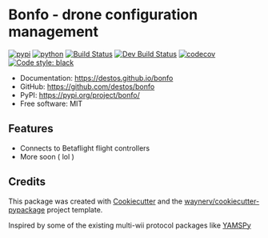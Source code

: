 # Bonfo - drone configuration management

[![pypi](https://img.shields.io/pypi/v/bonfo.svg)](https://pypi.org/project/bonfo/)
[![python](https://img.shields.io/pypi/pyversions/bonfo.svg)](https://pypi.org/project/bonfo/)
[![Build Status](https://github.com/destos/bonfo/actions/workflows/release.yml/badge.svg)](https://github.com/destos/bonfo/actions/workflows/release.yml)
[![Dev Build Status](https://github.com/destos/bonfo/actions/workflows/dev.yml/badge.svg)](https://github.com/destos/bonfo/actions/workflows/dev.yml)
[![codecov](https://codecov.io/gh/destos/bonfo/branch/main/graphs/badge.svg)](https://codecov.io/github/destos/bonfo)
[![Code style: black](https://img.shields.io/badge/code%20style-black-000000.svg)](https://github.com/psf/black)

* Documentation: <https://destos.github.io/bonfo>
* GitHub: <https://github.com/destos/bonfo>
* PyPI: <https://pypi.org/project/bonfo/>
* Free software: MIT

## Features

* Connects to Betaflight flight controllers
* More soon ( lol )

## Credits

This package was created with [Cookiecutter](https://github.com/audreyr/cookiecutter) and the [waynerv/cookiecutter-pypackage](https://github.com/waynerv/cookiecutter-pypackage) project template.

Inspired by some of the existing multi-wii protocol packages like [YAMSPy](https://pypi.org/project/yamspy/)

